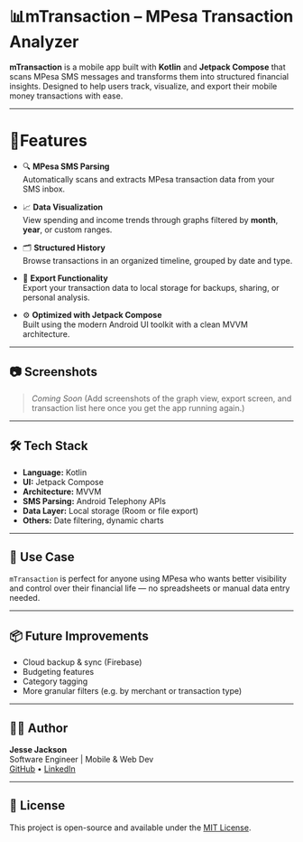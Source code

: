 # 📊mTransaction – MPesa Transaction Analyzer

**mTransaction** is a mobile app built with **Kotlin** and **Jetpack Compose** that scans MPesa SMS messages and transforms them into structured financial insights. Designed to help users track, visualize, and export their mobile money transactions with ease.

---

# 🚀Features

- 🔍 **MPesa SMS Parsing**  
  Automatically scans and extracts MPesa transaction data from your SMS inbox.

- 📈 **Data Visualization**  
  View spending and income trends through graphs filtered by **month**, **year**, or custom ranges.

- 🗂️ **Structured History**  
  Browse transactions in an organized timeline, grouped by date and type.

- 💾 **Export Functionality**  
  Export your transaction data to local storage for backups, sharing, or personal analysis.

- ⚙️ **Optimized with Jetpack Compose**  
  Built using the modern Android UI toolkit with a clean MVVM architecture.

---

## 📷 Screenshots

> _Coming Soon_ (Add screenshots of the graph view, export screen, and transaction list here once you get the app running again.)

---

## 🛠️ Tech Stack

- **Language:** Kotlin
- **UI:** Jetpack Compose
- **Architecture:** MVVM
- **SMS Parsing:** Android Telephony APIs
- **Data Layer:** Local storage (Room or file export)
- **Others:** Date filtering, dynamic charts

---

## 🎯 Use Case

`mTransaction` is perfect for anyone using MPesa who wants better visibility and control over their financial life — no spreadsheets or manual data entry needed.

---

## 📦 Future Improvements

- Cloud backup & sync (Firebase)
- Budgeting features
- Category tagging
- More granular filters (e.g. by merchant or transaction type)

---

## 👨‍💻 Author

**Jesse Jackson**  
Software Engineer | Mobile & Web Dev  
[GitHub](https://github.com/jesse-jacks0n) • [LinkedIn](https://www.linkedin.com/in/jesse-jackson-b774021a0)

---

## 📜 License

This project is open-source and available under the [MIT License](LICENSE).
